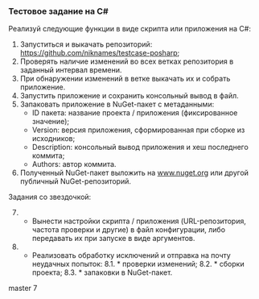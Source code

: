 ### Тестовое задание на C#

Реализуй следующие функции в виде скрипта или приложения на C#:

1. Запуститься и выкачать репозиторий: https://github.com/niknames/testcase-posharp;
2. Проверять наличие изменений во всех ветках репозитория в заданный интервал времени.
3. При обнаружении изменений в ветке выкачать их и собрать приложение.
4. Запустить приложение и сохранить консольный вывод в файл.
5. Запаковать приложение в NuGet-пакет с метаданными:
	* ID пакета: название проекта / приложения (фиксированное значение);
	* Version: версия приложения, сформированная при сборке из исходников;
	* Description: консольный вывод приложения и хеш последнего коммита;
	* Authors: автор коммита.
6. Полученный NuGet-пакет выложить на www.nuget.org или другой публичный NuGet-репозиторий.


Задания со звездочкой: 

7. * Вынести настройки скрипта / приложения (URL-репозитория, частота проверки и другие) в файл конфигурации, либо передавать их при запуске в виде аргументов.
8. * Реализовать обработку исключений и отправка на почту неудачных попыток:
	8.1.  * проверки изменений;
	8.2. * сборки проекта;
	8.3. * запаковки в NuGet-пакет.

 
master 7



